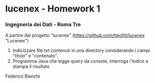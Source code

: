# lucenex - Homework 1

### Ingegneria dei Dati - Roma Tre

A partire dal progetto "lucenex" (https://github.com/tteofili/lucenex "Lucenex")


1. Indicizzare file txt contenuti in una directory considerando i campi "titolo" e "contenuto".
2. Programma Java che legge query da console, interroga l'indice e stampa il risultato

Federico Bianchi